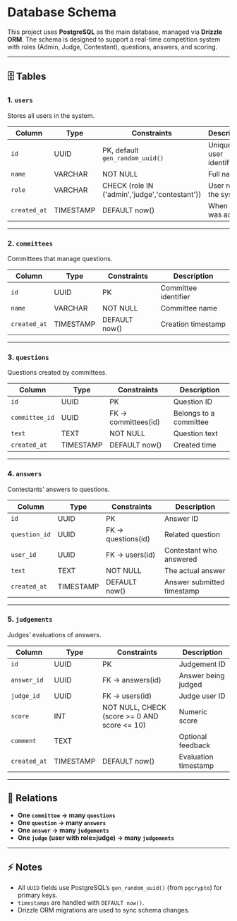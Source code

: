 # Database Schema

This project uses **PostgreSQL** as the main database, managed via **Drizzle ORM**.
The schema is designed to support a real-time competition system with roles (Admin, Judge, Contestant), questions, answers, and scoring.

---

## 🗄️ Tables

### 1. `users`

Stores all users in the system.

| Column       | Type      | Constraints                                    | Description             |
| ------------ | --------- | ---------------------------------------------- | ----------------------- |
| `id`         | UUID      | PK, default `gen_random_uuid()`                | Unique user identifier  |
| `name`       | VARCHAR   | NOT NULL                                       | Full name               |
| `role`       | VARCHAR   | CHECK (role IN ('admin','judge','contestant')) | User role in the system |
| `created_at` | TIMESTAMP | DEFAULT now()                                  | When user was added     |

---

### 2. `committees`

Committees that manage questions.

| Column       | Type      | Constraints   | Description          |
| ------------ | --------- | ------------- | -------------------- |
| `id`         | UUID      | PK            | Committee identifier |
| `name`       | VARCHAR   | NOT NULL      | Committee name       |
| `created_at` | TIMESTAMP | DEFAULT now() | Creation timestamp   |

---

### 3. `questions`

Questions created by committees.

| Column         | Type      | Constraints         | Description            |
| -------------- | --------- | ------------------- | ---------------------- |
| `id`           | UUID      | PK                  | Question ID            |
| `committee_id` | UUID      | FK → committees(id) | Belongs to a committee |
| `text`         | TEXT      | NOT NULL            | Question text          |
| `created_at`   | TIMESTAMP | DEFAULT now()       | Created time           |

---

### 4. `answers`

Contestants’ answers to questions.

| Column        | Type      | Constraints        | Description                |
| ------------- | --------- | ------------------ | -------------------------- |
| `id`          | UUID      | PK                 | Answer ID                  |
| `question_id` | UUID      | FK → questions(id) | Related question           |
| `user_id`     | UUID      | FK → users(id)     | Contestant who answered    |
| `text`        | TEXT      | NOT NULL           | The actual answer          |
| `created_at`  | TIMESTAMP | DEFAULT now()      | Answer submitted timestamp |

---

### 5. `judgements`

Judges’ evaluations of answers.

| Column       | Type      | Constraints                                  | Description          |
| ------------ | --------- | -------------------------------------------- | -------------------- |
| `id`         | UUID      | PK                                           | Judgement ID         |
| `answer_id`  | UUID      | FK → answers(id)                             | Answer being judged  |
| `judge_id`   | UUID      | FK → users(id)                               | Judge user ID        |
| `score`      | INT       | NOT NULL, CHECK (score >= 0 AND score <= 10) | Numeric score        |
| `comment`    | TEXT      |                                              | Optional feedback    |
| `created_at` | TIMESTAMP | DEFAULT now()                                | Evaluation timestamp |

---

## 🔌 Relations

* **One `committee` → many `questions`**
* **One `question` → many `answers`**
* **One `answer` → many `judgements`**
* **One `judge` (user with role=judge) → many `judgements`**

---

## ⚡ Notes

* All `UUID` fields use PostgreSQL’s `gen_random_uuid()` (from `pgcrypto`) for primary keys.
* `timestamps` are handled with `DEFAULT now()`.
* Drizzle ORM migrations are used to sync schema changes.

